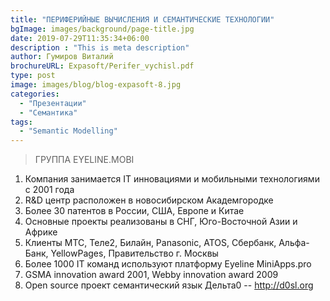 ```yaml
---
title: "ПЕРИФЕРИЙНЫЕ ВЫЧИСЛЕНИЯ И СЕМАНТИЧЕСКИЕ ТЕХНОЛОГИИ"
bgImage: images/background/page-title.jpg
date: 2019-07-29T11:35:34+06:00
description : "This is meta description"
author: Гумиров Виталий
brochureURL: Expasoft/Perifer_vychisl.pdf
type: post
image: images/blog/blog-expasoft-8.jpg
categories: 
  - "Презентации"
  - "Семантика"
tags:
  - "Semantic Modelling"
---
```


>ГРУППА EYELINE.MOBI

1. Компания занимается IT инновациями и мобильными технологиями с 2001 года 
2. R&D центр расположен в новосибирском Академгородке 
3. Более 30 патентов в России, США, Европе и Китае 
4. Основные проекты реализованы в СНГ, Юго-Восточной Азии и Африке 
5. Клиенты МТС, Теле2, Билайн, Panasonic, ATOS, Сбербанк, Альфа-Банк, YellowPages, Правительство г. Москвы 
6. Более 1000 IT команд используют платформу Eyeline MiniApps.pro 
7. GSMA innovation award 2001, Webby innovation award 2009 
8. Open source проект семантический язык Дельта0 -- http://d0sl.org